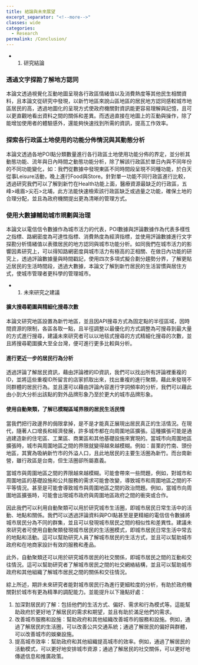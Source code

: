 ```yaml
---
title: 結論與未來展望
excerpt_separator: "<!--more-->"
classes: wide
categories:
  - Research
permalink: /Conclusion/
---
```


<style>
table, th, td {
  border: 1px solid black;
  border-collapse: collapse;
  text-align: center;
  vertical-align: middle;
  padding: 0px;
}
td > p {
  display: contents;
  vertical-align: middle;
  text-align: center;
}
tbody, thead {
  width: 100%;
  display: table;
}
</style>
<ul><li><ol><li><a id="_Toc136900656"></a>研究結論</li></ol></li></ul><h3><a id="_Toc136900657"></a>透過文字探勘了解地方認同</h3><p>本論文透過視覺化互動地圖呈現各行政區情緒值以及消費熱度等其他民生相關資料，且本論文從研究中發現，以新竹地區來說山區地區的居民地方認同感較城市地區居民的高，透過地圖化的呈現方式使政府機關對資訊能更容易理解與記憶，且可以更直觀地看出資料之間的關係和差異。而透過直接在地圖上的互動與操作，除了能增加使用者的體驗感外，還能夠快速找到所需的資訊，提高工作效率。</p><h3><a id="_Toc136900658"></a>探索各行政區土地使用的功能分佈情況與其動態分析</h3><p>本論文透過各地POI點分類數量進行各行政區土地使用功能分佈的界定，並分析其動態功能、流年與日內時間之動態功能分析，除了解該行政區於單日內與不同年份的不同功能變化，如：我們從數據中發現東區不同時間段呈現不同種功能，於白天從事Leisure活動，晚上進行Food與Store。針對單一功能不同行政區進行比較，透過研究我們可以了解到新竹在Health功能上面，醫療資源最缺乏的行政區，五峰&gt;峨眉&gt;尖石&gt;北埔，此方法能快速檢索該行政區缺乏或過量之功能，確保土地的合理分配，並且為政府機關提出更為清晰的管理方式。</p><h3><a id="_Toc136900659"></a>使用大數據輔助城市規劃與治理</h3><p>本論文以電信信令數據作為城市活力的代表，POI數據與評論數據作為代表多樣性之指標、路網密度為可達性指標、消費熱度為經濟指標，並使用評論數據進行文字探勘分析情緒值以表徵居民的地方認同與城市功能分析。如同我們在城市活力的影響因素研究上，可以得知路網密度與城市活力有極高的正相關、在做日內功能的研究上，透過評論數據量與時間戳記，使用四次多項式擬合劃分趨勢分界，了解更貼近居民的生活時間段，透過大數據，本論文了解到新竹居民的生活習慣與居住方式，使城市管理者更科學的管理城市。</p><ul><li><ol><li><a id="_Toc127032652"></a><a id="_Toc126265048"></a><a id="_Toc126265186"></a><a id="_Toc127032653"></a><a id="_Toc136900660"></a>未來研究之建議</li></ol></li></ul><h4>擴大搜尋範圍與精細化搜尋次數</h4><p>本論文研究地區設置為新竹地區，並且因API搜尋方式為固定點的半徑區域，因時間資源的限制，各區各取一點，且半徑調整以最優化的方式調整為可搜尋到最大量的方式進行搜尋，建議未來研究者可以以地毯式搜尋的方式精細化搜尋的次數，並且將搜尋範圍擴大至全台灣，便可進行更多比較與分析。</p><h4>進行更近一步的居民行為分析</h4><p>透過評論了解居民資訊，藉由評論裡的ID資訊，我們可以找出所有評論裡重複的ID，並將這些重複ID所留言的店家抓取出來，找出重複的進行聚類，藉此來發現不同群體的居民行為。並且還可以藉由評論內容進行字詞頻率的分析，我們可以藉此由小到大分析出該點的對外品牌形象乃至於更大的城市品牌形象。</p><h4>使用自動聚類，了解已模糊區域界限的居民生活民情</h4><p>當我們把行政邊界的侷限拿掉，是不是才能真正展現出居民真正的生活情況。在現代，隨著人口增長和經濟發展，許多城市都在向周圍地區擴張。這種擴張可能是通過建造新的住宅區、工業區、商業區和其他基礎設施來實現的。當城市向周圍地區擴張時，城市與周圍地區之間的界限就變得越來越模糊。例如：苗栗的竹南、頭份地區，其實為吸納新竹市的外溢人口，且此地居民的主要生活圈為新竹。而台南新營，雖行政區是台南，但生活圈卻所屬嘉義。</p><p>當城市與周圍地區之間的界限越來越模糊。可能會帶來一些問題，例如，對城市和周圍地區的基礎設施和公共服務的需求可能會改變，導致城市和周圍地區之間的不平等情況。甚至是可能會導致城市與周圍地區之間的政治問題。例如，當城市向周圍地區擴張時，可能會出現城市政府與周圍地區政府之間的衝突或合作。</p><p>因此我們可以利用自動聚類可以用於研究城市生活圈，即城市居民日常生活中的活動、地點和關係。我們可以透過評論資料與POI點甚至是更精細的電信信令數據將城市居民分為不同的群集，並且可以發現城市居民之間的相似性和差異性。建議未來研究者可使用自動聚類發現城市居民的生活圈模式，即城市居民日常生活中常去的地點和活動。這可以幫助研究人員了解城市居民的生活方式，並且可以幫助城市政府和在地商家設計有效的服務和產品。</p><p>此外，自動聚類还可以用於研究城市居民的社交關係，即城市居民之間的互動和交往情況。這可以幫助研究者了解城市居民之間的社交網絡結構，並且可以幫助城市政府和其他組織了解城市居民之間的關係和交往情況。</p><p>綜上所述，期許未來研究者能對城市居民行為進行更細粒度的分析，有助於政府機關對於城市有更為精準的調配能力。並能提升以下幾點好處：</p><ol><li>加深對居民的了解：包括他們的生活方式、偏好、需求和行為模式等。這能幫助政府於更好地了解居民的需求和期望，並且有助於滿足他們的需求。</li><li>改善城市服務和設施：幫助政府和其他組織改善城市的服務和設施。例如，通過了解居民的生活圈，可以改善公共交通系統；通過了解居民的偏好與群體，可以改善城市的娛樂設施。</li><li>提高城市效率：幫助政府和其他組織提高城市的效率。例如，通過了解居民的活動模式，可以更好地安排城市資源；通過了解居民的社交關係，可以更好地傳遞信息和推廣政策。</li></ol>